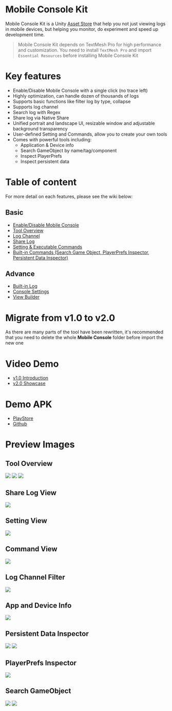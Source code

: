 # Mobile Console Kit
Mobile Console Kit is a Unity [Asset Store](https://assetstore.unity.com/packages/tools/gui/mobile-console-kit-128118) that help you not just viewing logs in mobile devices, but helping you monitor, do experiment and speed up development time.

> Mobile Console Kit depends on TextMesh Pro for high performance and customization. You need to install `TextMesh Pro` and import `Essential Resources` before installing Mobile Console Kit

# Key features
- Enable/Disable Mobile Console with a single click (no trace left)
- Highly optimization, can handle dozen of thousands of logs
- Supports basic functions like filter log by type, collapse
- Supports log channel
- Search log with Regex
- Share log via Native Share
- Unified portrait and landscape UI, resizable window and adjustable background transparency
- User-defined Setting and Commands, allow you to create your own tools
- Comes with powerful tools including: 
  - Application & Device info
  - Search GameObject by name/tag/component
  - Inspect PlayerPrefs
  - Inspect persistent data

# Table of content
For more detail on each features, please see the wiki below:
## Basic
- [Enable/Disable Mobile Console](https://github.com/pixeption/MobileConsoleKit/wiki/Enable-Console)
- [Tool Overview](https://github.com/pixeption/MobileConsoleKit/wiki)
- [Log Channel](https://github.com/pixeption/MobileConsoleKit/wiki/Log-Channel)
- [Share Log](https://github.com/pixeption/MobileConsoleKit/wiki/Share-Log)
- [Setting & Executable Commands](https://github.com/pixeption/MobileConsoleKit/wiki/Commands)
- [Built-in Commands (Search Game Object, PlayerPrefs Inspector, Persistent Data Inspector)](https://github.com/pixeption/MobileConsoleKit/wiki/Built-in-Commands)

## Advance
- [Built-in Log](https://github.com/pixeption/MobileConsoleKit/wiki/Built-in-Log)
- [Console Settings](https://github.com/pixeption/MobileConsoleKit/wiki/Console-Settings)
- [View Builder](https://github.com/pixeption/MobileConsoleKit/wiki/View-Builder)

# Migrate from v1.0 to v2.0
As there are many parts of the tool have been rewritten, it's recommended that you need to delete the whole **Mobile Console** folder before import the new one

# Video Demo
- [v1.0 Introduction](https://youtu.be/IGDuiXixl1Q)
- [v2.0 Showcase](https://youtu.be/aQfkZ8-pjQU)

# Demo APK
- [PlayStore](https://play.google.com/store/apps/details?id=com.pixeption.mck.showcase)
- [Github](https://github.com/pixeption/MobileConsoleKit/releases/download/demo/v2.0_demo.apk)

# Preview Images
## Tool Overview
![](https://i.imgur.com/8tO6mb1.png) ![](https://i.imgur.com/MRW3zcq.png) ![](https://i.imgur.com/UCqadL7.png)

## Share Log View
![](https://i.imgur.com/LQ0wEzE.png)

## Setting View
![](https://i.imgur.com/Rc0TGhi.png)

## Command View
![](https://i.imgur.com/Y8flnun.png)

## Log Channel Filter
![](https://i.imgur.com/lLOx3Y6.png)

## App and Device Info
![](https://i.imgur.com/tmz2UVn.png)

## Persistent Data Inspector
![](https://i.imgur.com/Z3jf5Bt.png) ![](https://i.imgur.com/RiSjjGh.png)

## PlayerPrefs Inspector
![](https://i.imgur.com/dP0e2rx.png)

## Search GameObject
![](https://i.imgur.com/qpqgMMW.png) ![](https://i.imgur.com/3ueQ451.png)
